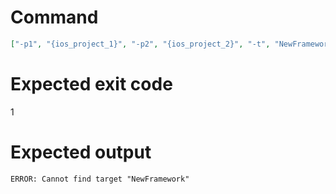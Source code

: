 # Command
```json
["-p1", "{ios_project_1}", "-p2", "{ios_project_2}", "-t", "NewFramework", "-f", "json", "-v"]
```

# Expected exit code
1

# Expected output
```
ERROR: Cannot find target "NewFramework"

```
